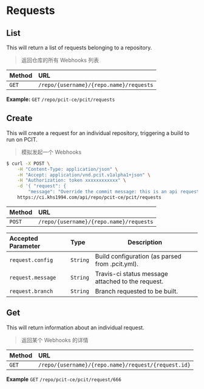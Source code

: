 # Requests

## List

This will return a list of requests belonging to a repository.

> 返回仓库的所有 Webhooks 列表

| Method | URL                                                |
| :----- | :------------------------------------------------- |
| `GET`  | `/repo/{username}/{repo.name}/requests` |

**Example:** `GET` `/repo/pcit-ce/pcit/requests`

## Create

This will create a request for an individual repository, triggering a build to run on PCIT.

> 模拟发起一个 Webhooks

```bash
$ curl -X POST \
    -H "Content-Type: application/json" \
    -H "Accept: application/vnd.pcit.v1alpha1+json" \
    -H "Authorization: token xxxxxxxxxxxx" \
    -d '{ "request": {
        "message": "Override the commit message: this is an api request", "branch": "master" }}'\
    https://ci.khs1994.com/api/repo/pcit-ce/pcit/requests
```

| Method  | URL                                                |
| :-----  | :------------------------------------------------- |
| `POST`  | `/repo/{username}/{repo.name}/requests` |

| Accepted Parameter | Type     | Description                                       |
| :----------------- | :------- | ------------------------------------------------- |
| `request.config`   | `String` | Build configuration (as parsed from .pcit.yml).  |
| `request.message`  | `String` | Travis-ci status message attached to the request. |
| `request.branch`   | `String` | Branch requested to be built.                     |

## Get

This will return information about an individual request.

> 返回某个 Webhooks 的详情

| Method | URL                                                            |
| :----- | :------------------------------------------------------------- |
| `GET`  | `/repo/{username}/{repo.name}/request/{request.id}` |

**Example** `GET` `/repo/pcit-ce/pcit/request/666`
